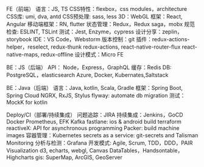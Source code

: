 FE（前端）
  语言：JS, TS
  CSS特性：flexbox，css modules，architecture
  CSS库: umi, dva, antd
  CSS预处理: sass, less
  3D：WebGL
  框架：React, Angular
  移动端框架：RN, flutter
  状态管理：Redux，Redux saga，mobx
  规范检查: ESLINT, TSLint
  测试：Jest, Enzyme，cypress
  设计分享：zeplin，storybook
  IDE：VS Code，Webstorm
  版本控制：git
  插件：redux-actions-helper，reselect, redux-thunk
    redux-actions, react-native-router-flux
    react-native-maps, redux-offline
  设计模式：Micro FE	

BE：JS（后端）
  API： Node，Express，GraphQL
  缓存：Redis
	DB: PostgreSQL，elasticsearch
	Azure, Docker, Kubernates,Saltstack

BE：Java（后端）
  语言：Java, kotlin, Scala, Gradle
  框架：Spring Boot, Spring Cloud
  NGRX, RxJS, Stylus
  flyway: automate db migration
  测试：MockK for kotlin

Deploy/CI（部署/持续集成）
  问题追踪：JIRA
  持续集成：Jenkins，GoCD
	Docker
	Prometheus, EFK
	Kafka
	fastlane: ios & android build
	terraform
	reactiveX: API for asynchronous programming
	Packer: build machine images
  容器管理：Kubernetes
  secrets as a service: git-secrets and Talisman
Monitoring
  分析与检测：Grafana
开发模式: 
  Agile, Scrum, TDD，DDD，PAIR
Visualization
	d3, echarts, webgl, Canvas
	DataTables，Handsontable，Highcharts
	gis: SuperMap, ArcGIS, GeoServer
